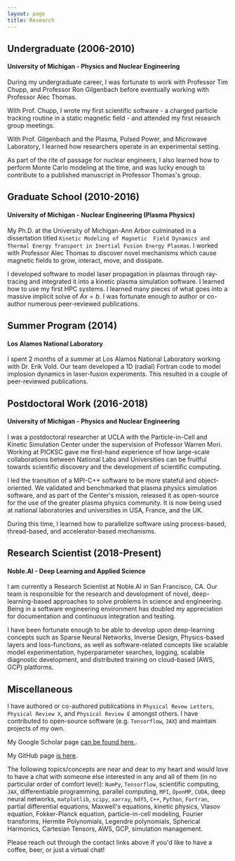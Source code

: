 ```yaml
---
layout: page
title: Research
---
```



## Undergraduate (2006-2010)
#### University of Michigan - Physics and Nuclear Engineering 
During my undergraduate career, I was fortunate to work with Professor Tim Chupp, and Professor Ron Gilgenbach before 
eventually working with Professor Alec Thomas. 

With Prof. Chupp, I wrote my first scientific software - a charged particle tracking routine in a static magnetic field - 
and attended my first research group meetings. 

With Prof. Gilgenbach and the Plasma, Pulsed Power, and Microwave Laboratory, I learned how researchers operate in an 
experimental setting. 

As part of the rite of passage for nuclear engineers, I also learned how to perform Monte Carlo modeling at the time, 
and was lucky enough to contribute to a published manuscript in Professor Thomas's group.  


## Graduate School (2010-2016)
#### University of Michigan - Nuclear Engineering (Plasma Physics)
My Ph.D. at the University of Michigan-Ann Arbor culminated in a dissertation titled `Kinetic Modeling of Magnetic 
Field Dynamics and Thermal Energy Transport in Inertial Fusion Energy Plasmas`. I worked with Professor Alec Thomas to 
discover novel mechanisms which cause magnetic fields to grow, interact, move, and dissipate. 

I developed software to model laser propagation in plasmas through ray-tracing and integrated it into a kinetic plasma 
simulation software. I learned how to use my first HPC systems. I learned many pieces of what goes into a massive 
implicit solve of $Ax=b$.  I was fortunate enough to author or co-author numerous peer-reviewed publications. 


## Summer Program (2014)
#### Los Alamos National Laboratory
I spent 2 months of a summer at Los Alamos National Laboratory working with Dr. Erik Vold. Our team developed a 1D 
(radial) Fortran code to model implosion dynamics in laser-fusion experiments. This resulted in a couple of 
peer-reviewed publications.

## Postdoctoral Work (2016-2018)
#### University of Michigan - Physics and Nuclear Engineering
I was a postdoctoral researcher at UCLA with the Particle-in-Cell and Kinetic Simulation Center under the supervision of
Professor Warren Mori. Working at PICKSC gave me first-hand experience of how large-scale collaborations between 
National Labs and Universities can be fruitful towards scientific discovery and the development of scientific computing. 

I led the transition of a MPI-C++ software to be more stateful and object-oriented. We validated and benchmarked that 
plasma physics simulation software, and as part of the Center's mission, released it as open-source for the use of 
the greater plasma physics community. It is now being used at national laboratories and universities in USA, France, 
and the UK. 

During this time, I learned how to parallelize software using process-based, thread-based, and accelerator-based 
mechanisms.

## Research Scientist (2018-Present)
#### Noble.AI - Deep Learning and Applied Science
I am currently a Research Scientist at Noble.AI in San Francisco, CA. Our team is responsible for the research and 
development of novel, deep-learning-based approaches to solve problems in science and engineering. Being in a software 
engineering environment has doubled my appreciation for documentation and continuous integration and testing. 

I have been fortunate enough to be able to develop upon deep-learning concepts such as Sparse Neural Networks, Inverse 
Design, Physics-based layers and loss-functions, as well as software-related concepts like scalable model 
experimentation, hyperparameter searches, logging, scalable diagnostic development, and distributed training on 
cloud-based (AWS, GCP) platforms.


## Miscellaneous
I have authored or co-authored publications in `Physical Revew Letters`, `Physical Review X`, and `Physical Review E` 
amongst others. I have contributed to open-source software (e.g. `Tensorflow`, `JAX`) and maintain projects of my own.

My Google Scholar page [can be found here.](https://scholar.google.com/citations?user=E8MzWzsAAAAJ&hl=en).

My GitHub page [is here](https://github.com/joglekara).

The following topics/concepts are near and dear to my heart and would love to have a chat with someone else interested
 in any and all of them (in no particular order of comfort level):
`NumPy`, `Tensorflow`, scientific computing, `JAX`, differentiable programming, parallel computing, `MPI`, `OpenMP`, 
`CUDA`, deep neural networks, `matplotlib`, `scipy`, `xarray`, `hdf5`, `C++`, `Python`, `Fortran`, partial differential 
equations, Maxwell's equations, kinetic physics, Vlasov equation, Fokker-Planck equation, particle-in-cell modeling, 
Fourier transforms, Hermite Polynomials, Legendre polynomials, Spherical Harmonics, Cartesian Tensors, AWS, GCP,
simulation management. 

Please reach out through the contact links above if you'd like to have a coffee, beer, or just a virtual chat!

